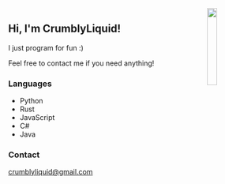 [website]: www.crumblyliquid.com
[youtube]: https://www.youtube.com/channel/UCitX269GR-0nT35ypZStdDg
[twitter]: https://twitter.com/CrumblyLiquid
[mail]: mailto:crumblyliquid@gmail.com

<img src="https://images.weserv.nl/?url=avatars.githubusercontent.com/u/55359963?v=4&h=300&w=300&fit=cover&mask=circle&maxage=7d" align="right" style="width: 20%"/>

## Hi, I'm CrumblyLiquid!
I just program for fun :)

Feel free to contact me if you need anything!

### Languages
- Python
- Rust
- JavaScript
- C#
- Java

### Contact
[crumblyliquid@gmail.com][mail]
